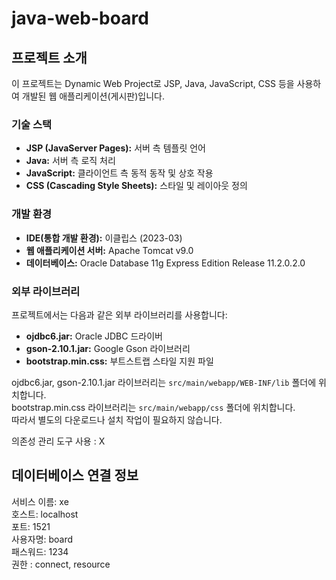 # java-web-board

## 프로젝트 소개

이 프로젝트는 Dynamic Web Project로 JSP, Java, JavaScript, CSS 등을 사용하여 개발된 웹 애플리케이션(게시판)입니다.

### 기술 스택

- **JSP (JavaServer Pages):** 서버 측 템플릿 언어
- **Java:** 서버 측 로직 처리
- **JavaScript:** 클라이언트 측 동적 동작 및 상호 작용
- **CSS (Cascading Style Sheets):** 스타일 및 레이아웃 정의

### 개발 환경

- **IDE(통합 개발 환경):** 이클립스 (2023-03)
- **웹 애플리케이션 서버:** Apache Tomcat v9.0
- **데이터베이스:** Oracle Database 11g Express Edition Release 11.2.0.2.0

### 외부 라이브러리

프로젝트에서는 다음과 같은 외부 라이브러리를 사용합니다:

- **ojdbc6.jar:** Oracle JDBC 드라이버
- **gson-2.10.1.jar:** Google Gson 라이브러리
- **bootstrap.min.css:** 부트스트랩 스타일 지원 파일

ojdbc6.jar, gson-2.10.1.jar 라이브러리는 `src/main/webapp/WEB-INF/lib` 폴더에 위치합니다.  
bootstrap.min.css 라이브러리는 `src/main/webapp/css` 폴더에 위치합니다.  
따라서 별도의 다운로드나 설치 작업이 필요하지 않습니다.

의존성 관리 도구 사용 : X

## 데이터베이스 연결 정보

서비스 이름: xe  
호스트: localhost  
포트: 1521  
사용자명: board  
패스워드: 1234  
권한 : connect, resource  
